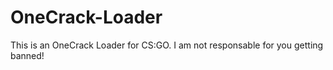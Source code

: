 # OneCrack-Loader
This is an OneCrack Loader for CS:GO. I am not responsable for you getting banned!
